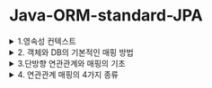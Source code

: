 # Java-ORM-standard-JPA


<details>
  <summary>1.영속성 컨텍스트</summary>
  <div markdown="1">
  

### 1. 영속성 컨텍스트

-영속성 컨텍스트는 JPA에서 가장 중요한 개념중 하나로,  **논리적인 개념, 눈에 보이지 않으며 Entity를 영구히 저장하는 환경** 이라는 뜻이다.



영속성 컨텍스트를 이해하기전에 먼저 EntityManagerFactory와 EntityManager를 간단하게 이해하고 넘어가자.



- EntityManagerFactory는 고객이 요청이 올 때마다 (쓰레드가 하나 생성될 때마다) EntityManager를 생성한다.
- EntityManager는 내부적으로 DB connection pool을 사용해서 DB에 접근한다.
- EntityManagerFactory
  - JPA 는 EntityManagerFactory 를 만들어야 한다.
  - application loading 시점에 DB 당 딱 하나만 생성되어야 한다.
  -  WAS 가 종료되는 시점에 EntityManagerFactory 를 닫는다. 그래야 내부적으로 Connection pooling 에 대한 Resource 가 Release 된다.

- EntityManager
  - 실제 Transaction 단위를 수행할 때마다 생성한다.
  - 즉, 고객의 요청이 올 때마다 사용했다가 닫는다.
  - thread 간에 공유하면 안된다. (사용하고 버려야 한다.)
- EntityTransaction
  - Data 를 “변경”하는 모든 작업은 반드시 Transaction 안에서 이루어져야 한다.
  - 단순한 조회의 경우는 상관없음.
  - 

엔티티의 생명주기는 크게 4가지로 나뉜다.

1. 비영속(new/ transient ) 상태 : 영속성 컨텍스트와 전혀 관계가 없는 새로운 상태

   ![비영속상태](https://user-images.githubusercontent.com/39195377/97031972-06513980-159c-11eb-81c4-fde00dc09533.PNG)

   -객체를 단순히 '생성만' 한 상태로, 영속성 컨텍스트와는 전혀 관계가 없다.

   ```java
   Member member = new Member();
   member.setId("member1");
   member.setUsername("회원1");
   ```

   

2. 영속(managed) 상태 : 영속성 컨텍스트에 **관리** 되는 상태

  ![영속상태](https://user-images.githubusercontent.com/39195377/97031995-0cdfb100-159c-11eb-8bf9-e03d3a4b43eb.PNG)


   -영속성 컨텍스트에 저장되어있는 상태

   -persist는 DB에 쿼리를 날려 DB에 저장하는 작업이 아닌, 객체(Entity)를 영속성 컨텍스트에 저장하는 작업

   ```java
   // 객체를 생성한 상태 (비영속)
   Member member = new Member();
   member.setId("member1");
   member.setUsername("회원1");
   EntityManager entityManager = entityManagerFactory.createEntityManager();
   entityManager.getTransaction().begin();
   // 객체를 저장한 상태 (영속)
   entityManager.persist(member);
   ```

   

3. 준영속(detached) 상태 : 영속성 컨텍스트에 있다가 빠져나온(분리)된 상태

   -영속성 컨텍스트에서 지운 상태

   ```java
   // 회원 엔티티를 영속성 컨텍스트에서 분리, 준영속 상태
   entityManager.detach(member);
   ```

   

4. 삭제(removed) 상태 : 삭제된 상태

   -실제로 DB에서 삭제를 요청한 상태

   ```java
   // 객체를 삭제한 상태
   entityManager.remove(member);
   ```



★1차캐시 : 영속성 컨텍스트에는 1차캐시라는것이 존재하는데, 1차캐시를 영속성 컨텍스트라고 이해해도 좋다.

![1차캐시](https://user-images.githubusercontent.com/39195377/97031946-00f3ef00-159c-11eb-9a44-cdbbc0414d51.PNG)

```java
//엔티티를 생성한 상태(비영속) 
Member member = new Member(); 
member.setId("member1"); 
member.setUsername("회원1");   
//엔티티를 영속(1차캐시에 저장)
em.persist(member);
```



**영속성 컨텍스트는 아래와 같은 메커니즘을 가지고 동작한다. Member라는 객체로 예를 들겠다.**

1. 먼저 JPA에서 member라는 객체를 조회하면, DB에 select 쿼리문을 날려서 조회를 하기 전에 1차캐시에 조회하려던 member가 저장되어있는지 확인한다.
2. 만약 1차캐시에 **이미 저장되어있다면** 조회 쿼리를 날리지 않고 1차 캐시에 있는 데이터를 가져온다.
3. 만약 1차 캐시에 데이터가 존재하지 않는다면 조회 쿼리를 날린 후 DB에서 조회를 하고 1차캐시에 저장한 다음에 값을 반환한다.

그러나 사실 1차 캐시는 큰 성능 이점을 가지고 있지는 않다. 

EntityManger는 트랜잭션 단위로 만들고, 해당 DB 트랜잭션이 종료될때 같이 종료된다. 즉 1차 캐시도 모두 소멸되기 때문에 아주 짧은 찰나의 순간에만 성능 이점을 가진다.



★영속성 컨텍스트는 동일성을 보장한다.

```java
Member a = entityManager.find(Member.class, "member1");
Member b = entityManager.find(Member.class, "member1");
System.out.println(a == b); // 동일성 비교 true
```

- 영속 Entity 동일성(==비교) 를 보장해준다.
- member1 이라는 Entity를 2번 조회하면, select 조회 쿼리가 한번만 나가고, 그 이후에 조회되는것은 1차캐시에 가져오기때문에 조회쿼리가 나가지 않는다.



★엔티티 등록시, 트랜잭션을 지원하는 쓰기지연

```java
transaction.begin(); // Transaction 시작
entityManager.persist(memberA);
entityManager.persist(memberB);
// 이때까지 INSERT SQL을 DB에 보내지 않는다.
// 커밋하는 순간 DB에 INSERT SQL을 보낸다.
transaction.commit(); // Transaction 커밋 

```

![쓰기지연](https://user-images.githubusercontent.com/39195377/97031981-09e4c080-159c-11eb-95e1-bdf569314fb8.PNG)

쓰기지연은 아래와 같은 메커니즘으로 실행된다.

1. entityManager.persist(memberA) 가 실행되면, memberA를 1차캐시에 저장한다.
2. 1)과 동시에 JPA가 Entity를 분석하여 insert 쿼리를 만든다.
3. insert 쿼리를 바로 실행하지 않고 쓰기 지연 SQL 저장소에 쌓아둔다.
4. memberB도 동일하게 이루어진다.
5. tansaction.commit() 호출과 동시에 쓰기지연 SQL 저장소에 쌓여있는 쿼리들을 실행한다.



★JPA는 엔티티 '수정'시 변경 감지(Dirty Checking)을 지원한다.

```java
transaction.begin(); // Transaction 시작

// 영속 엔티티 조회
Member memberA = em.find(Member.class, "memberA");

// 영속 엔티티 데이터 수정
memberA.setUsername("hi");
memberA.setAge(10);

transaction.commit(); // Transaction 커밋
```

위 코드는 이미 생성된 entity의 정보를 변경하는 과정이다. 이 과정을 보면 아래와 같은 의문이 생길 수 있다.

```java
 em.update(member) 또는 em.persist(member) 
     //이런 코드가 있어야 하지 않을까???
```

아니다. 필요없다. Entity 데이터만 수정하고 commit하면 알아서 DB에 반영된다.

즉, 데이터를 set하면 해당 데이터의 변경을 감지하여 자동으로 UPDATE 쿼리가 실행된다.

**(실무에서는 set 사용을 지양해야 한다.)**

![변경감지](https://user-images.githubusercontent.com/39195377/97031963-04877600-159c-11eb-830d-96fa1dbff703.PNG)

변경 감지는 아래와같은 매커니즘으로 동작한다.

1. commit()을 하면 , <u>**flush()**</u> 가 일어날때 1차캐시에 있는 스냅샷과 일일이 비교한다.
2. 변경사항이 있으면 UPDATE 쿼리를 만들어서 쓰기 지연 SQL에 쌓아둔다.
3. UPDATE 쿼리 실행 후 commit() 한다

<u>**flush()**</u> : 영속성 컨텍스트에 저장된 데이터들을 DB에 반영하는 작업 (commit할때 자동으로 발생) 이다. <u>여기서 주의해야 할 점은, flush()는 영속성 컨텍스트의 값을 비우는 작업이 아니고, 단순히 DB에 반영하는 작업이다.</u>



JPA에서 flush는 아래 세 가지 상황에 발생한다.

1. entityManager.flush() 로 직접 호출
2. 트랜잭션 커밋 
3. JPQL 쿼리를 실행

3번의 경우(JPQL 쿼리 실행시 자동으로 flush)의 이유는 아래와 같다.

```java
entityManager.persist(memberA);
entityManager.persist(memberB);
entityManager.persist(memberC);

//바로 아래에 JPQL을 실행한다고 가정해보자. 
//여기선 간단하게 member를 조회하는 JPQL을 실행한다고 가정
query = entityManager.createQuery("select m from member m", Member.class);
List<Member> members = query.getResultList();
```

만약 위의 코드와 같이 memberA~memberC까지 영속성 컨텍스트에 저장했다고 가정하자.

아직 트랜잭션 커밋이 일어나기 전이라 memberA~memberC는 DB에 저장되기 전 상태이다.

따라서 JPQL 실행시 아무런 값도 반환되지 않는다.

이러한 문제를 방지하기 위해 JPA는 기본적으로 JPQL 실행시 자동으로 flush를 실행한다.


  </div>
</details>

<details>
  <summary>2. 객체와 DB의 기본적인 매핑 방법</summary>
  <div markdown="1">
    # 객체와 DB의 기본적인 매핑 방법

### 엔티티 매핑

1. ##### @Entity

   -@Entity가 붙은 클래스는 JPA가 관리하는 '엔티티' 라고 부른다.

   -JPA를 사용해서 테이블과 매핑할 클래스에는 필수적으로 @Entity를 붙여야 한다.

   - @Entity 사용시 주의사항

     - 기본 생성자 필수

     => 자바에서는 기본 생성자를 자동으로 생성해준다. 하지만 임의로 파라미터가 있는 생성자를 사용할 경우 기본 생성자를 직접 생성해줘야 한다.

     - final class, enum, interface, inner class는 @Entity로 엔티티 등록을 할 수없다.

     - DB에 저장할 필드는 final로 선언하면 안된다.

     

   - Entity 속성

     - @Entity(name = "Member") 

       => JPA에서 사용할 엔티티 이름을 지정한다. 기본값은 [클래스 이름] 이며, **가급적이면 기본값을 사용하는것이 좋다.**

     - 기본값은 그냥 @Entity만 선언하면 된다.

2. 필드와 컬럼 매핑

   ex) 1. 회원은 일반 회원과 관리자로 구분해야 한다.

    	2. 회원 가입일과 수정일이 있어야 한다.

    	3. 회원을 설명할 수 있는 필드가 있어야 한다. 이 필드는 길이 제한이 없다.

   ```java
   public enum RoleType {
     USER, ADMIN
   }
   //회원 권한 설정을 위한 enum 타입
   ```

   

   ```java
   @Entity
   @Table(name = "MBR")
   public class Member {
     @Id
     private Long id;
   
     @Column(name = "name")
     private String username;
   
     private Integer age;
   
     @Enumerated(EnumType.String)
     private RoleType roleType;
   
     @Temporal(TemporalType.TIMESTAMP)
     private Date createDate;
   
     @Temporal(TemporalType.TIMESTAMP)
     private Date lastModifiedDate;
   
     @Lob
     private String description;
   
     @Transient
     private int temp;
   
     public Member() {
   
     }
   }
   ```

   - @Id 사용

     - 기본키 (PK) 매핑시 사용하며, 기본키에 사용한다.

   - @Column

     - @Column(name = "name") : 객체명과 DB의 컬럼명을 다르게 하고 싶은 경우, DB 컬럼명으로 설정할 이름을 name의 속성으로 적는다.

       =>예를들어, 객체의 이름은 username인데 DB에는 name으로 저장하고 싶을때

     - updatable

       컬럼을 수정했을 때 DB에 추가를 할 것인지 여부를 선택한다.

       @Column(updatable = false) 인 경우, 변경이 되어도 DB에 반영하지 않는다.

     - nullable

       @Column(nullable = false) : NOT NULL 제약조건이 된다.

     - unique

       잘 사용하지 않는다. 그 이유는 ```constraint UK_ewkrjwel239flskdfj01 unique (name) ```과 같이 유니크 네임을 랜덤으로 생성하기 때문이다.

     - length

       문자 길이 제약조건으로, String 타입에만 사용할 수 있다.

   - @Enumerated

     - Enum Type 매핑

       Enum 객체 사용시 해당 어노테이션을 사용해야 한다.

       DB에는 Enum Type이 존재하지 않으므로 (비슷한건 존재함) 반드시 붙여줘야한다.

     - EnumType에는 두가지 속성이 있는데, ORDINAL과 String이 있다.

       ORDINAL은 enum의 순서를 DB에 저장하는 것이고(기본값), String은 enum의 이름대로 DB에 저장하는 것이다.

       **실무에서는 반드시 EnumType.String을 사용하자. 그 이유는 새로운 요구사항이 추가될때 그 새로운 요구사항을 enum class의 맨 앞에 추가할 경우 순서가 변경되어 저장되기 때문이다.**

   - Tempora

     - 날짜 Type에 붙여주는 어노테이션이다.
     - **<u>java8의 도입과 동시에 LocalDate(date), 와 LocalDateTime(timestamp)가 도입되면서, 사용할 일이 없어졌다.</u>**

   - Lob

     - DB에서 varchar를 넘어서는 큰 내용을 넣고 싶은 경우 해당 annotation을 사용
     - @Lob에는 지정할 수 있는 속성이 없다.

   - @Transient

     - 특정 필드를 컬럼에 매핑하지 않음 (DB저장,조회 불가능)

     - DB에 관계없이 메모리에서만 사용하고자 하는 객체에 해당 annotation을 사용

       즉, 메모리상에서만 임시로 어떠한 값을 보관하고 싶을때 사용한다.
       
      
      
  
  
 
 ### 기본 키 매핑
 

1. 직접 할당 : @Id만 사용



2. 자동생성의 4가지 방법(@GeneratedValue)

   1. **IDENTITY**

      - @GeneratedValue(strategy = GenerationType.IDENTITY)
      - 즉, id 값을 null로 하면 DB가 알아서 AUTO_INCREMENT 해준다.
      - 기본 키 생성을 데이터베이스에 위임한다.

      ```java
      public class Member {
        @Id
        @GeneratedValue(strategy = GenerationType.IDENTITY)
        private Long id; 
      }
      ```

      ```mysql
      // H2
      create table Member (
        id varchar(255) generated by default as identity,
        ...
      )
      // MySQL
      create table Member (
        id varchar(255) auto_increment,
        ...
      )
      ```

      - IDENTITY 전략은 entityManager.persist 시점에 즉시 INSERT 쿼리를 실행하고, DB에서 식별자를 조회한다.

        ->이 전략은 ID값을 설정하지 않고 INSERT 쿼리를 날리며, 그때 id값을 자동으로 생성한다.  AUTO_INCREMENT는 DB에 INSERT SQL을 실행한 이후에 id 값을 알 수 있다.
        즉, id 값은 DB에 값이 들어간 이후에서야 알 수 있다는 것이다.

      - ID값을 DB에 값이 저장된 이후에 알게 되었을때 문제점은 ?

        ->영속성 컨텍스트에서 해당 객체가 관리되려면 무조건 기본키(PK) 값이 있어야 한다.

        ->하지만 이 경우 PK값은 DB에 들어가봐야 (commit 이후) 알 수 있다.

        ->다시 말해서 IDENTITY 전략의 경우 영속성 컨텍스트의 1차 캐시 안에 있는 @Id 값은 DB에 넣기 전까지는 세팅을 할 수 없다는 것이다.

        - 이 문제를 해결하기 위해, IDENTITY 전략에서만 예외적으로 persist() 시점에 바로 DB의 INSERT 쿼리를 날린다.

   2. SEQUENCE

      - 데이터베이스의 Sequence Object를 사용한다.
      - DB Sequence는 유일한 값 순서대로 생성하는 특별한 데이터베이스 오브젝트다.

   3. TABLE

      - @GeneratedValue(strategy = GenerationType.TABLE)
      - 키 생성 전용 테이블을 하나 만들어서 데이터베이스 시퀀스를 흉내내는 전략
      - @TableGenerator 필요
      - 모든 DB에 적용 가능하지만, 최적화 되어있지 않은 테이블을 직접 사용하기 때문에 성능 이슈가 있다.
      - 운영서버에서 사용하기에 적합하지 않는 전략이다.

   4. AUTO

      - @GeneratedValue(strategy = GenerationType.AUTO)
      - 기본 설정 값
      - 방언에 따라 위의 세가지 전략을 자동으로 저장한다.



​	★권장하는 식별자 구성 전략

​	**(Long형) + (대체키) + (적절한 키 생성 전략)**

 	1. LongType 사용
 	2. 대체키 사용: 랜덤 값, 유휴 ID 등 비즈니스와 전혀 관계없는 값 사용
 	3. AUTO_INCREMENT 또는 Sequnce Object 사용



​	[Long Type을 사용해야 하는 이유]

- int : 0이 있다.
- Integer : 10억 정도 까지만 가능하다
- Long : 이걸 사용하자!
  </div>
</details>


<details>
  <summary>3.단방향 연관관계와 매핑의 기초</summary>
  <div markdown="1">
    # 단방향 연관관계와 매핑의 기초

### 목표

- 객체와 테이블 연관관계의 차이를 이해한다.
- 객체의 참조와 테이블의 외래키를 어떻게 매핑하는지 이애햐한다.
- 방향과 매핑종류, 연관관계 주인이라는 용어를 이해한다.
  - 단방향, 양방향
  - 다대일(N:1) , 일대다(1:N), 일대일(1:1) , 다대다(N:N)
  - 연관관계의 주인(Owner)
    - 객체의 양방향 연관관계에서는 관리하는 주인이 필요하다.



### 예제 시나리오

- 회원과 팀이 있다

- 회원은 하나의 팀에만 소속될 수 있다.

- 회원과 팀은 다대일(N:1) 관계이다.

  ->  여러 회원이 하나의 팀에 속할 수 있다.



1. 객체를 테이블에 맞추어 모델링하기 (연관관계가 없는 객체)
![객체를 테이블메 마추어서](https://user-images.githubusercontent.com/39195377/97140495-189bc500-17a0-11eb-9ae9-041534bedccb.PNG)

   **Member**

   ```java
   @Entity
   public class Member {
     @Id
     @GeneratedValue
     private Long id;
     
     @Column(name = "USERNAME")
     private String username;
     
     private int age;
     
     @Column(name = "TEAM_ID")
     private Long teamId;
     ...
   }
   ```

   **Team**

   ```java
   @Entity
   public class Team {
     @Id
     @GeneratedValue
     private Long id;
     
     private String name;
     ...
   }
   ```

   위의 코드처럼 객체를 테이블에 맞추어 모델링 했을 때의 문제점은 무엇인가?

   - 저장의 경우를 살펴보자

     ```java
     // 팀 저장
     Team team = new Team();
     team.setName("TeamA");
     entityManager.persist(team);	// PK값이 세팅된 상태 (영속 상태)
     // 회원 저장
     Member member = new Memeber();
     member.setName("member1");
     member.setTeamId(team.getId());	// 외래키 식별자를 직접 다룸  
     entityManager.persist(member);
     ```

     바로 **외래키의 식별자를 직접 다뤄야 하는(저장해야하는) 문제점이 있다.**

     - Team 객체를 영속화 한 후 Member에 팀을 설정할때, 외래키인 TeamId도 함께 직접 세팅해줘야 한다.
     - 물론 애플리케이션의 구동은 정상적으로 이루어지지만 객체 지향적인 방법이 아니다.

   - 다음으로 조회의 경우를 살펴보자.

     ```java
     // 조회
     Member findMember = entityManager.find(Member.class, member.getId());
     // 연관 관계가 없음 (못가져옴)
     Team findTeam = entityManger.find(Team.class, team.getId());
     ```

     ```java
     // 먼저 식별자를 가져와야 함 (가져옴)
     Long findTeamId = findMember = findMember.getTeamId();
     Team findTeam = entityManger.find(Team.class, team.getId());
     ```

     - 연관관계가 없기 때문에 식별자를 통해 다시 팀을 조회해야 한다.
     - 즉, 조회를 두 번 해야 하며, 객체 지향적인 방법이 아니다.

 ★결론적으로, 객체를 테이블에 맞추어 데이터 중심으로 모델링 하면 협력 관계를 만들 수 없다.

- 테이블 : 외래키로 조인을 사용해서 연관된 테이블을 찾는다.
- 객체 : 참조를 사용해서 연관된 객체를 찾는다.

​     => 테이블과 객체 사이에는 이러한 큰 간격이 존재하게 되는 것이다.





2. 객체 지향 모델링(객체의 연관관계 사용)

   ![다대일연관관계](https://user-images.githubusercontent.com/39195377/97140497-189bc500-17a0-11eb-95d4-470dd0b49d95.PNG)

   ```java
   @Entity
   public class Member {
     @Id
     @GeneratedValue
     @Column(name = "MEMBER_ID")
     private Long id;
     
     @Column(name = "USERNAME")
     private String username;
     
     private int age;
     
   //기존 연관관계 삭제
   //  @Column(name = "TEAM_ID")
   //  private Long teamId;
     
     @ManyToOne
     @JoinColumn(name = "TEAM_ID") // 매핑 
     private Team team;
     ...
   }
   ```

   - 외래 키 대신에 Team 객체를 넣고 TEAM_ID를 매핑한다.

   - 조인할 컬럼을 명시한다

     - JoinColumn으로 조인 컬럼을 명시한다.
     - 적지 않으면 Default값이 들어가지만, 적어주도록 하자.

   - 연관관계를 표시한다.

     - Member의 입장에서 Team은 다대일(N:1) 이다 : 여러명의 멤버가 하나의 팀에 가입할 수 있다.
     - 반대로 Team의 입장에서는 일대다(1:N) 이다. 
     - @ManyToOne 으로 연관관계를 설정하고, Team이라는 필드가 DB의 "TEAM_ID" 라는 외래 키와 매핑된다.

     ![ORM연관관계](https://user-images.githubusercontent.com/39195377/97140494-176a9800-17a0-11eb-973f-cddab167f8fc.PNG)




​		객체 지향 모델링 기준으로 저장과 조회를 살펴보자.	

```java
// 팀 저장
Team team = new Team();
team.setName("TeamA");
entityManager.persist(team);
// 회원 저장
Member member = new Memeber();
member.setName("member1");
member.setTeam(team);    // 단방향 연관관계 설정, 참조 저장
entityManager.persist(member);

Member findMember = entityManager.find(Member.class,  member.getId());
```

저장의 경우, 테이블에 맞추어 연관관계를 매핑하던 것과 다르게 setTeam에 참조를 저장한다.



조회의 경우도, 조회쿼리를 한번만 쓰면 된다.

```java
// 조회
Member findMember = em.find(Member.class, member.getId());
// 참조를 사용해서 연관관계 조회
Team findTeam = findMember.getTeam();
```


3. 객체 지향 모델링(객체의 연관관계 사용) - 양방향 연결관계

  ![양방향](https://user-images.githubusercontent.com/39195377/97143841-c5794080-17a6-11eb-95ca-0486d4b1b890.PNG)

   ```java
   @Entity
   public class Member { 
   
       @Id @GeneratedValue    
       private Long id;
   
       @Column(name = "USERNAME")    
       private String name;    
       private int age;
   
       @ManyToOne    
       @JoinColumn(name = "TEAM_ID")    
       private Team team;
       
      ...
   ```

   Team 엔티티에 컬렉션을 추가하면 양방향 매핑 완료

   ```java
   @Entity
   public class Team{
       @Id @GeneratedValue
       private Long id;
       private Sting name;
       @OneToMany(mappedBy = "team")
       List<Member> members =new ArrayList<Member>();
   }
   ```

   ex)

   ```java
   Team findTeam = entityManaer.find(Team.class, team.getId);
   int memberSize = findTeam.getMembers.size();
   ```

- 아래 그림처럼 객체 기준으로 보았을때는  Member -> Team , Team -> Member 로 단방향이 2개가 있다고 생각하면 된다.

- 그러나 테이블 연관관계는  Member <=> Team 으로, 하나의 양방향 관계를 이룬다.

- 즉, 객체의 양방향 관계는 사실 양방향 관계가 아니라 서로 다른 단방향 관계 2개이다.

 ![객체는단방향테이블은양방향](https://user-images.githubusercontent.com/39195377/97143808-b72b2480-17a6-11eb-9d0a-a9195d100bfd.PNG)



#### 테이블은 양방향 연관관계에서 '외래키'라는 것으로 관리해야한다.

- 테이블은 외래키 하나로 두 테이블의 연관관계를 관리한다.
- 위 예제에서는 두 테이블을 관리하는 외래키로 'TEAM_ID'를 사용하고 있다.
- **연관관계의 주인을 정하자.**



#### 연관관계의 주인을 정하자.

- 객체의 두 관계중 하나를 연관관계의 주인으로 지정
- 연관관계의 주인만이 외래키를 관리한다.
- 주인이 아닌쪽은 읽기만 가능(읽기 전용) 하다.
- 주인인 쪽인 mappedBy 속성을 사용하면 안된다.
- 주인이 아닌쪽에서 mappedBy 속성으로 주인을 지정해줘야 한다.
- **<u>그렇다면, 누구를 주인으로 설정해야 할까?</u>**

#### 연관관계의 주인은 **항상** , **무조건**  '다' 쪽으로 설정하자!

![멤버가연고나관계주인](https://user-images.githubusercontent.com/39195377/97143814-b8f4e800-17a6-11eb-87d5-373e20cb3d70.PNG)




★양방향 매핑시 가장 많이하는 실수 : 연관관계의 주인에 값을 입력하지 않는다.

```java
Team team = new Team();
team.setName("TeamA");
entityManager.persist(team);

Member member = new Member();
member.setName("member1");

//역방향(주인이 아닌 쪽)만 연관관계를 설정
team.getMembers().add(member);

entityManager.persist(member);

```



- mappedBy는 단순히 읽기 전용이다.
- 만약 Member를 생성하고 Team을 생성한 다음 Team에있는 mappedBy와 매핑된 컬렉션에 member의 값을 세팅해도, 아래 결과처럼 Member DB에는 아무런 변화가 없다.

![결과1](https://user-images.githubusercontent.com/39195377/97143813-b85c5180-17a6-11eb-89a3-8c8077791eb7.PNG)



양방향 매핑시 연관관계의 주인에 값을 입력해야한다.

```java
Team team = new Team();
team.setName("TeamA");
entityManager.persist(team);

Member member = new Member();
member.setName("member1");

team.getMembers().add(memeber);
//연관관계의 주인에 값 설정
member.setTeam(team);

entityManager.persist(member);
```

이렇에 연관관계의 주인에 값을 입력하면 정상적으로 DB에 저장된다.

![겨로가2](https://user-images.githubusercontent.com/39195377/97143811-b85c5180-17a6-11eb-9beb-e968124b908e.PNG)


**하지만 순수한 객체 관계를 고려한 객체지향적 설계를 위해 양쪽 모두 값을 넣어주는 습관들 들이자.**

- 주인이 아닌쪽과 주인인 쪽 모두 값을 넣어주는 연관관계 매핑 메서드를 만들자.

```java
 public void changeTeam(Team team){
        this.team = team;
        team.getMembers().add(this);
    }
```







#### 정리

★단방향 매핑와 양방향 매핑은 어렵게 생각할 필요 없이,

-  일단 먼저 단방향 매핑으로 설계를 하자.
- 그 다음에, 양방향이 필요할때 추가하도록 하자
- 이렇게 설계해도 테이블에는 전혀 영향을 주지 않는다. 





  </div>
</details>


<details>
  <summary>4. 연관관계 매핑의 4가지 종류</summary>
  <div markdown="1">
   # 연관관계 매핑의 4가지 종류

 들어가기 전에 

- 연관관계는 사실상 방향이라는 개념이 존재하지 않는다. 외래키 하나로 양쪽을 조인 가능하다.
- 연관관계의 주인은 항상 '다' 즉 [N] 쪽에 설정해줘야 한다.
- 참조용 필드(mappedBy)는 읽기 전용으로, 오로지 참조만 가능하다.
- 객체에서의 양방향은 A->B, B->A 처럼 참조가 2군데인 것이다.



1. 다대일 [N:1]
2. 일대다 [1:N]
3. 일대일 [1:1]
4. 다대다 [N:N]







### 1. 다대일[N:1] 

- JPA에서 가장 많이 사용하고, 꼭 알아야 하는 다중성이다.
- 아래 테이블에서 보면 DB설계상 일대다에서 '다' 쪽에 외래키가 존재해야한다. 그렇지 않으면 잘못된 설계이다.
- 테이블에서는 FK가 팀을 찾기 위해 존해하고, 객체에서 Team 필드도 Team을 참조하기 위해 존재한다.

 1-1. 다대일 단방향 매핑

- JPA의 @ManyToOne 어노테이션을 사용해서 다대일 관계를 매핑한다.
- @JoinColumn은 외래키를 매핑할 때 사용한다. name은 매핑할  외래 키의 이름이다.

```java
public class Member{
    ...
    @ManyToOne
    @JoinCoulmn(name="TEAM_ID")
    private Team team;
}
```

![다대일단방향](https://user-images.githubusercontent.com/39195377/97150589-b21fa280-17b1-11eb-9128-a9c2abad86eb.PNG)



1-2. 다대일 양방향 매핑

- 다대일 관계에서 단방향 매핑을 진행하고, 양방향 매핑을 진행할때 사용한다.
- 반대쪽에서 일대다 단방향 매핑을 해주면 된다.(객체기준으로, 컬렉션을 추가하자)
- 여기서 중요한건, 반대에서 단방향 매핑을 한다고 해서 DB테이블에 영향을 전혀 주지 않는다.
- 다대일의 관계에서 **다 쪽에서 이미 연관관계 주인**이 되어서 외래키를 관리하고 있다.



![다대일양방향](https://user-images.githubusercontent.com/39195377/97150625-bcda3780-17b1-11eb-81ca-ef9fe1561def.PNG)

- 반대쪽에서 일대다 단방향 매핑. JPA의 @OneToMany 어노테이션을 사용한다.
- 연관관계의 주인이 아니고, 어디에 매핑 되었는지에 대한 정보를 표시하는 (mappedBy="team") 을 꼭 넣어줘야 한다.
- (mappedBy = "team") 에서 team은  Member에서 외래키로 매핑된 필드명이다.

```java
public class Team {
    ...

    @OneToMany(mappedBy = "team")
    private List<Member> members = new ArrayList<>();
    
    ...
}
```



정리

- 외래키가 있는 쪽이 연관관계 주인이다.
- 양쪽을 서로 참조하도록 개발하자.





### 2. 일대다[1:N]

- 일대다 관계에서는 일이 연관관계의 주인이다.
- 일 쪽에서 외래키를 관리하겠다는 의미가 된다
- 결론 먼저 말하자면, 표준스펙에서 지원은 하지만 **실무에서는 사용을 권장하지 않는다.**



  2-1. 일대다 단방향 매핑

![일대다단방향](https://user-images.githubusercontent.com/39195377/97150684-d54a5200-17b1-11eb-9c6c-47bb72e2085f.PNG)


- 팀과 멤버가 일대다 관계이다.
- Team이 Members(컬렉션)을 가지는데, Member의 입장에서는 Team을 참조하지 않아도 된다는 설계이다. '객체'의 입장에서 생각해보면 충분히 나올수 있는 설계이다.
- 그러나 DB 테이블 입장에서 보면 무조건 일대다에서 '다' 쪽에 외래키가 들어간다.
- Team에서 members가 바뀌면, DB의 member 테이블에서 업데이트 쿼리가 나가는 상황이 발생한다.



 JPA의 @OneToMany와 @JoinColumn()을 이용해 일대다 단방향 매핑을 설정할 수 있다.

- Member는 코드상 연관관계 매핑이 없고, 팀에서만 일대다 단방향 매핑 설정

  ```java
  @Entity
  public class Team {
      ...
      @OneToMany
      @JoinColumn(name = "TEAM_ID")
      private List<Member> members = new ArrayList<>();
  ```

  

```java
Member member = new Member();
member.setUsername("MemberA");
em.persist(member);

System.out.println("-----멤버 저장");

Team team = new Team();
team.setName("TeamA");
team.getMembers().add(member);
em.persist(team);

System.out.println("-----팀 저장");

tx.commit();
```

- 이렇게 실행하면 쿼리에서 트랜잭션 커밋 시점에 create one-to-many row로 시작되는 주석과 함께 Member 테이블을 업데이트 하는 **쿼리가 나간다.**



★일대다 단방향의 정리

- 일대다 단방향은 일대다의 일이 연관관계 주인이다.
- 테이블 일대다 관계는 항상 다(N)쪽에 외래키가 있다.
- 객체와 테이블의 **패러다임 차이** 때문에 객체의 반대편 테이블의 외래키를 관리하는 특이한 구조다.
- @JoinColumn을 반드시 사용해야 한다. 그렇지 않으면 조인 테이블 방식을 사용한다.



★일대다 단방향 매핑의 문제점과 해결방안

- 일단 업데이트 쿼리가 나간다. 성능상 좋지 않으나 크게 문제되지는 않는다.
- 위 예시로 살펴보면, Team의 엔티티를 수정했는데 Member의 엔티티가 업데이트되는 상황이 발생한다.
- 테이블이 적을때는 크게 문제가 되지 않지만 실무에서는 테이블이 수십개가 엮어서 돌아간다.

- 참고로, 일대다 양방향 매핑은 JPA 공식적으로 존재하지 않는 방법이다.

### 따라서, 다대일 단방향 매핑을 사용하고, 필요시 양방향 설정을 사용하자.





### 3. 일대일[1:1]

- 일대일 관계는 그 반대도 일대일이다.
- 일대일 관계는 특이하게 주 테이블이나 대상 테이블 중에 외래 키를 넣을 테이블을 선택 가능하다.
  - 주 테이블에 외래키 저장
  - 대상 테이블에 외래 키 저장
- 외래키에 데이터베이스 유니크 제약조건이 추가되어야 일대일 관계가 가능하다.



3-1. 일대일 - 주 테이블에 외래키 단방향
![일대일 주테이블 단방향](https://user-images.githubusercontent.com/39195377/97150731-e98e4f00-17b1-11eb-97ed-a73edfec651a.PNG)


- 회원이 딱 하나의 락커를 가지고 있는 상황이다. 반대로 락커도 회원 한명만 할당 받을 수 있다. 이때, 둘의 관계는 일대일 관계이다.
- 이 경우 멤버를 주 테이블로 보고 주 테이블 또는 대상 테이블에 외래키를 지정할 수 있다.
- 다대일[N:1] 단방향 관계와 JPA 어노테이션만 달라지고 거의 유사하다.



3-1-2. 일대일- 주 테이블에 외래키 양방향

- 다대일[N:1] 양방향 매핑처럼 외래키가 있는곳이 연관관계의 주인이다.

- JPA @OneToOne 어노테이션으로 일대일 단방향 관계를 매핑하고, @JoinColumn을 넣어준다.

  - 여기까지만 매핑하면 단방향 관계이고, 

    ```java
    @Entity
    public class Member {
        ...
            
        @OneToOne
        @JoinColumn(name = "locker_id")
        private Locker locker;
     
        ...
    }
    ```

- 반대편에 mappedBy를 적용시켜주면 일대일 양방향 관계 매핑이 된다.

  ```java
  @Entity
  public class Locker {
      ...
          
      @OneToOne(mappedBy = "locker")
      private Member member;
  }
  ```

- 마찬가지로, mappedBy는 읽기 전용으로 참조만 가능하다.



3-2-1. 일대일 - 대상 테이블에 외래키 단방향

- 일대일 관계에서 대상 테이블에 외래키를 단방향으로 저장하는 방식은 지원하지 않는다.



3-2-2. 일대일 - 대상 테이블에 외래키 양방향

- 일대일 주 테이블에 외래 키 양방향 매핑을 반대로 뒤집었다고 생각하면 된다. 매핑 방법은 같다.

- 주 테이블은 멤버 테이블이지만, 외래 키를 대상 테이블에서 관리하고 주 테이블의 락커 필드는 읽기 전용이 된다.

  

일대일 정리

- 주 테이블에 외래키

  - (주 테이블은 많이 접근하는 테이블로 설정하자.)
  - 주 테이블에 외래키를 두고 대상 테이블을 찾는 방식
  - 객체지향 개발자들이 선호하고, JPA 매핑이 편리하다
  - 주 테이블만 조회해도 대상 테이블에 데이터가 있는지 확인 가능하다.
  - 그러나, 값이 없으면(예를들어, member가 locker를 사용하지 않음) NULL을 허용해야한다.

- 대상 테이블에 외래키

  - 대상 테이블에 외래 키가 존재한다.

  - 전통적인 데이터베이스 개발자들이 선호하는 방식이다. NULL을 허용해야하는 문제도 없다.

  - 주 테이블과 대상 테이블을 일대일에서 일대다 관계로 변경할 때 테이블 구조를 유지할 수 있

  - 코드상에서는 주로 멤버 엔티티에서 락커를 많이 엑세스 하는데, 어쩔 수 없이 양방향 매핑을 해야한다.

    - 일대일 - 대상 테이블에 외래 키 단방향 매핑을 JPA에서 지원하지 않으므로, 단방향 매핑만 해서는 멤버 객체를 업데이트 했을 때 락커 테이블에 FK를 업데이트 할 방법이 없다. 따라서 양방향 매핑을 해야 한다. 

    

    

    ### 4. 다대다[N:N]

    - 결론부터 말하자면, 다대다는 실무에서 사용하지 말아야 한다.
    - 다대다 (@ManyToMany)는 각각 일대다, 다대일 관계로 풀어서 사용하자.
    - 연결 테이블용 엔티티를 추가한다. 연결 테이블을 엔티티로 승격시킨다.
    - JPA가 만들어준 숨겨진 매핑테이블의 존재를 바깥으로 꺼낸다고 생각하자.

    

  ![다대다](https://user-images.githubusercontent.com/39195377/97150771-f4e17a80-17b1-11eb-8256-9962af9d1559.PNG)


    

    위 그림과 같은 다대다 관계를 아래처럼 풀어낼 수 있다.

    

    - Member 엔티티에서 @OneToMany 관계로 변경한다.

      ```java
      @Entity
      public class Member {
          ...
              
          @OneToMany(mappedBy = "member")
          private List<MemberProduct> memberProducts = new ArrayList<>();
      ​
          ...
      }
      ```

      

    - Product도 마찬가지로 @OneToMany 관계로 변경한다.

      ```java
      @Entity
      public class Product {
      
          ...
      
          @OneToMany(mappedBy = "product")
          private List<MemberProduct> members = new ArrayList<>();
          
          ...
      }
      ```

    

    - MemberProduct
      - 연결 테이블을 엔티티르 승격시킨 테이블이다. 그리고 @ManyToOne 매핑을 두개 한다.
      - 여기서 추가 데이터가 들어간다면 아예 의미있는 엔티티 이름으로 변경 될 것이다.

    ```java
    @Entity
    @Getter
    @Setter
    public class MemberProduct {
    
        @Id
        @GeneratedValue(strategy = GenerationType.IDENTITY)
        private Long id;
    
        @ManyToOne
        @JoinColumn(name = "member_id")
        private Member member;
    
        @ManyToOne
        @JoinColumn(name = "product_id")
        private Product product;
    }
    ```

    

    

    
  </div>
</details>











